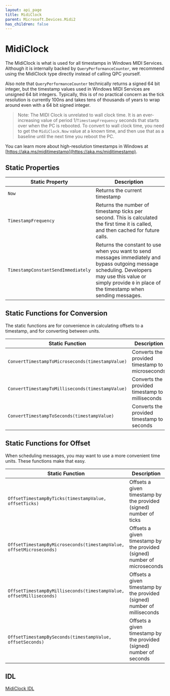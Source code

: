```yaml
---
layout: api_page
title: MidiClock
parent: Microsoft.Devices.Midi2
has_children: false
---
```


# MidiClock

The MidiClock is what is used for all timestamps in Windows MIDI Services. Although it is internally backed by `QueryPerformanceCounter`, we recommend using the MidiClock type directly instead of calling QPC yourself.

Also note that `QueryPerformanceCounter` technically returns a signed 64 bit integer, but the timestamp values used in Windows MIDI Services are unsigned 64 bit integers. Typically, this is of no practical concern as the tick resolution is currently 100ns and takes tens of thousands of years to wrap around even with a 64 bit signed integer.

> Note: The MIDI Clock is unrelated to wall clock time. It is an ever-increasing value of period 1/`TimestampFrequency` seconds that starts over when the PC is rebooted. To convert to wall clock time, you need to get the `MidiClock.Now` value at a known time, and then use that as a baseline until the next time you reboot the PC.

You can learn more about high-resolution timestamps in Windows at [https://aka.ms/miditimestamp](https://aka.ms/miditimestamp).

## Static Properties

| Static Property | Description |
| --------------- | ----------- |
| `Now` | Returns the current timestamp |
| `TimestampFrequency` | Returns the number of timestamp ticks per second. This is calculated the first time it is called, and then cached for future calls. |
| `TimestampConstantSendImmediately` | Returns the constant to use when you want to send messages immediately and bypass outgoing message scheduling. Developers may use this value or simply provide `0` in place of the timestamp when sending messages.  |

## Static Functions for Conversion

The static functions are for convenience in calculating offsets to a timestamp, and for converting between units.

| Static Function | Description |
| --------------- | ----------- |
| `ConvertTimestampToMicroseconds(timestampValue)` | Converts the provided timestamp to microseconds |
| `ConvertTimestampToMilliseconds(timestampValue)` | Converts the provided timestamp to milliseconds |
| `ConvertTimestampToSeconds(timestampValue)` | Converts the provided timestamp to seconds |

## Static Functions for Offset

When scheduling messages, you may want to use a more convenient time units. These functions make that easy.

| Static Function | Description |
| --------------- | ----------- |
| `OffsetTimestampByTicks(timestampValue, offsetTicks)` | Offsets a given timestamp by the provided (signed) number of ticks |
| `OffsetTimestampByMicroseconds(timestampValue, offsetMicroseconds)` | Offsets a given timestamp by the provided (signed) number of microseconds |
| `OffsetTimestampByMilliseconds(timestampValue, offsetMilliseconds)` | Offsets a given timestamp by the provided (signed) number of milliseconds |
| `OffsetTimestampBySeconds(timestampValue, offsetSeconds)` | Offsets a given timestamp by the provided (signed) number of seconds |

## IDL

[MidiClock IDL](https://github.com/microsoft/MIDI/blob/main/src/api/Client/Midi2Client/MidiClock.idl)
